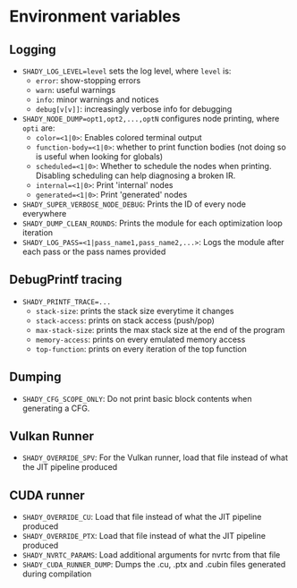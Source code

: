 # Environment variables

## Logging

 * `SHADY_LOG_LEVEL=level` sets the log level, where `level` is:
   * `error`: show-stopping errors
   * `warn`: useful warnings
   * `info`: minor warnings and notices
   * `debug[v[v]]`: increasingly verbose info for debugging
 * `SHADY_NODE_DUMP=opt1,opt2,...,optN` configures node printing, where `opti` are:
   * `color=<1|0>`: Enables colored terminal output
   * `function-body=<1|0>`: whether to print function bodies (not doing so is useful when looking for globals)
   * `scheduled=<1|0>`: Whether to schedule the nodes when printing. Disabling scheduling can help diagnosing a broken IR.
   * `internal=<1|0>`: Print 'internal' nodes
   * `generated=<1|0>`: Print 'generated' nodes
 * `SHADY_SUPER_VERBOSE_NODE_DEBUG`: Prints the ID of every node everywhere
 * `SHADY_DUMP_CLEAN_ROUNDS`: Prints the module for each optimization loop iteration
 * `SHADY_LOG_PASS=<1|pass_name1,pass_name2,...>`: Logs the module after each pass or the pass names provided

## DebugPrintf tracing

 * `SHADY_PRINTF_TRACE=...`
   * `stack-size`: prints the stack size everytime it changes
   * `stack-access`: prints on stack access (push/pop)
   * `max-stack-size`: prints the max stack size at the end of the program
   * `memory-access`: prints on every emulated memory access
   * `top-function`: prints on every iteration of the top function

## Dumping

 * `SHADY_CFG_SCOPE_ONLY`: Do not print basic block contents when generating a CFG.

## Vulkan Runner

 * `SHADY_OVERRIDE_SPV`: For the Vulkan runner, load that file instead of what the JIT pipeline produced

## CUDA runner

 * `SHADY_OVERRIDE_CU`: Load that file instead of what the JIT pipeline produced
 * `SHADY_OVERRIDE_PTX`: Load that file instead of what the JIT pipeline produced
 * `SHADY_NVRTC_PARAMS`: Load additional arguments for nvrtc from that file 
 * `SHADY_CUDA_RUNNER_DUMP`: Dumps the .cu, .ptx and .cubin files generated during compilation